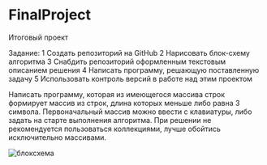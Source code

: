 # FinalProject
Итоговый проект

Задание:
 1 Создать репозиторий на GitHub
 2 Нарисовать блок-схему алгоритма
 3 Снабдить репозиторий оформленным текстовым описанием решения
 4 Написать программу, решающую поставленную задачу
 5 Использовать контроль версий в работе над этим проектом


Написать программу, которая из имеющегося массива строк формирует массив из строк, длина которых меньше либо равна 3 символа. Первоначальный массив можно ввести с клавиатуры, либо задать на старте выполнения алгоритма. При решении не рекомендуется пользоваться коллекциями, лучше обойтись исключительно массивами.


![блоксхема](2022-12-01_19-15-37.png)
